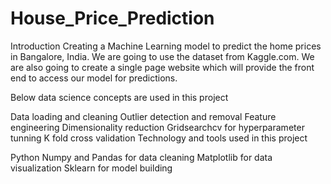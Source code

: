 # House_Price_Prediction

Introduction
Creating a Machine Learning model to predict the home prices in Bangalore, India. We are going to use the dataset from Kaggle.com. We are also going to create a single page website which will provide the front end to access our model for predictions.

Below data science concepts are used in this project

Data loading and cleaning
Outlier detection and removal
Feature engineering
Dimensionality reduction
Gridsearchcv for hyperparameter tunning
K fold cross validation
Technology and tools used in this project

Python
Numpy and Pandas for data cleaning
Matplotlib for data visualization
Sklearn for model building
